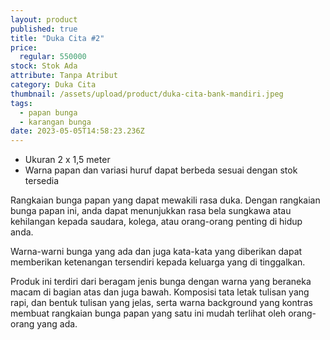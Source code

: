 ```yaml
---
layout: product
published: true
title: "Duka Cita #2"
price:
  regular: 550000
stock: Stok Ada
attribute: Tanpa Atribut
category: Duka Cita
thumbnail: /assets/upload/product/duka-cita-bank-mandiri.jpeg
tags:
  - papan bunga
  - karangan bunga
date: 2023-05-05T14:58:23.236Z
---
```

* Ukuran 2 x 1,5 meter
* Warna papan dan variasi huruf dapat berbeda sesuai dengan stok tersedia

Rangkaian bunga papan yang dapat mewakili rasa duka. Dengan rangkaian bunga papan ini, anda dapat menunjukkan rasa bela sungkawa atau kehilangan kepada saudara, kolega, atau orang-orang penting di hidup anda.

Warna-warni bunga yang ada dan juga kata-kata yang diberikan dapat memberikan ketenangan tersendiri kepada keluarga yang di tinggalkan.

Produk ini terdiri dari beragam jenis bunga dengan warna yang beraneka macam di bagian atas dan juga bawah. Komposisi tata letak tulisan yang rapi, dan bentuk tulisan yang jelas, serta warna background yang kontras membuat rangkaian bunga papan yang satu ini mudah terlihat oleh orang-orang yang ada.